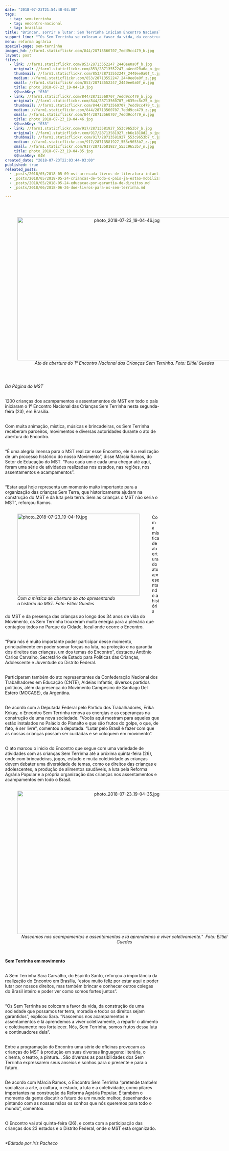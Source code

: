 ```yaml
---
date: "2018-07-23T21:54:40-03:00"
tags:
  - tag: sem-terrinha
  - tag: encontro-nacional
  - tag: brasília
title: "Brincar, sorrir e lutar: Sem Terrinha iniciam Encontro Nacional em Brasília"
support_line: "“Os Sem Terrinha se colocam a favor da vida, da construção de uma sociedade que possamos ter terra, moradia e todos os direitos sejam garantidos.”"
menu: reforma agrária
special-page: sem-terrinha
images_hd: //farm1.staticflickr.com/844/28713560707_7edd9cc479_b.jpg
layout: post
files:
  - link: //farm1.staticflickr.com/853/28713552247_2440ee0a0f_b.jpg
    original: //farm1.staticflickr.com/853/28713552247_a4eed20a6a_o.jpg
    thumbnail: //farm1.staticflickr.com/853/28713552247_2440ee0a0f_t.jpg
    medium: //farm1.staticflickr.com/853/28713552247_2440ee0a0f_z.jpg
    small: //farm1.staticflickr.com/853/28713552247_2440ee0a0f_n.jpg
    title: photo_2018-07-23_19-04-19.jpg
    $$hashKey: "030"
  - link: //farm1.staticflickr.com/844/28713560707_7edd9cc479_b.jpg
    original: //farm1.staticflickr.com/844/28713560707_e635ec8c25_o.jpg
    thumbnail: //farm1.staticflickr.com/844/28713560707_7edd9cc479_t.jpg
    medium: //farm1.staticflickr.com/844/28713560707_7edd9cc479_z.jpg
    small: //farm1.staticflickr.com/844/28713560707_7edd9cc479_n.jpg
    title: photo_2018-07-23_19-04-46.jpg
    $$hashKey: "033"
  - link: //farm1.staticflickr.com/917/28713581927_553c9653b7_b.jpg
    original: //farm1.staticflickr.com/917/28713581927_cb6e1818d2_o.jpg
    thumbnail: //farm1.staticflickr.com/917/28713581927_553c9653b7_t.jpg
    medium: //farm1.staticflickr.com/917/28713581927_553c9653b7_z.jpg
    small: //farm1.staticflickr.com/917/28713581927_553c9653b7_n.jpg
    title: photo_2018-07-23_19-04-35.jpg
    $$hashKey: 04W
created_date: "2018-07-23T22:03:44-03:00"
published: true
releated_posts:
  - _posts/2018/05/2018-05-09-mst-arrecada-livros-de-literatura-infantil-para-criancas-sem-terrinha.md
  - _posts/2018/05/2018-05-24-criancas-de-todo-o-pais-ja-estao-mobilizadas-para-o-i-encontro-nacional-das-criancas-sem-terrinha.md
  - _posts/2018/05/2018-05-24-educacao-por-garantia-de-direitos.md
  - _posts/2018/06/2018-06-26-doe-livros-para-os-sem-terrinha.md

---
```

<div>
<p>&nbsp;</p>

<div style="text-align:center">
<figure class="image" style="display:inline-block"><img alt="photo_2018-07-23_19-04-46.jpg" height="467" src="//farm1.staticflickr.com/844/28713560707_7edd9cc479_b.jpg" width="700" />
<figcaption><em>Ato de abertura do 1&deg; Encontro Nacional das Crian&ccedil;as Sem Terrinha. Foto: Elitiel Guedes</em></figcaption>
</figure>
</div>

<p>&nbsp;</p>

<p><em>Da P&aacute;gina do MST</em></p>

<p><br />
1200 crian&ccedil;as dos acampamentos e assentamentos do MST em todo o pa&iacute;s iniciaram o 1&ordm; Encontro Nacional das Crian&ccedil;as Sem Terrinha nesta segunda-feira (23), em Bras&iacute;lia.</p>

<p><br />
Com muita anima&ccedil;&atilde;o, m&iacute;stica, m&uacute;sicas e brincadeiras, os Sem Terrinha receberam parceiros, movimentos e diversas autoridades durante o ato de abertura do Encontro.&nbsp;</p>

<p><br />
&ldquo;&Eacute; uma alegria imensa para o MST realizar esse Encontro, ele &eacute; a realiza&ccedil;&atilde;o de um processo hist&oacute;rico do nosso Movimento&rdquo;, disse M&aacute;rcia Ramos, do Setor de Educa&ccedil;&atilde;o do MST. &ldquo;Para cada um e cada uma chegar at&eacute; aqui, foram uma s&eacute;rie de atividades realizadas nos estados, nas regi&otilde;es, nos assentamentos e acampamentos&rdquo;.</p>

<p><br />
&ldquo;Estar aqui hoje representa um momento muito importante para a organiza&ccedil;&atilde;o das crian&ccedil;as Sem Terra, que historicamente ajudam na constru&ccedil;&atilde;o do MST e da luta pela terra. Sem as crian&ccedil;as o MST n&atilde;o seria o MST&rdquo;, refor&ccedil;ou Ramos.</p>

<figure class="image" style="float:left"><img alt="photo_2018-07-23_19-04-19.jpg" height="267" src="//farm1.staticflickr.com/853/28713552247_2440ee0a0f_b.jpg" width="400" />
<figcaption><em>Com a m&iacute;stica de abertura do ato apresentando<br />
a hist&oacute;ria do MST.&nbsp;Foto: Elitiel Guedes</em></figcaption>
</figure>

<p><br />
Com a m&iacute;stica de abertura do ato apresentando a hist&oacute;ria do MST e da presen&ccedil;a das crian&ccedil;as ao longo dos 34 anos de vida do Movimento, os Sem Terrinha trouxeram muita energia para a plen&aacute;ria que contagiou todos no Parque da Cidade, local onde ocorre o Encontro.</p>

<p><br />
&ldquo;Para n&oacute;s &eacute; muito importante poder participar desse momento, principalmente em poder somar for&ccedil;as na luta, na prote&ccedil;&atilde;o e na garantia dos direitos das crian&ccedil;as, um dos temas do Encontro&rdquo;, destacou Ant&ocirc;nio Carlos Carvalho, Secret&aacute;rio de Estado para Pol&iacute;ticas das Crian&ccedil;as, Adolescente e Juventude do Distrito Federal.</p>

<p><br />
Participaram tamb&eacute;m do ato representantes da Confedera&ccedil;&atilde;o Nacional dos Trabalhadores em Educa&ccedil;&atilde;o (CNTE), Aldeias Infantis, diversos partidos pol&iacute;ticos, al&eacute;m da presen&ccedil;a do Movimento Campesino de Santiago Del Estero (MOCASE), da Argentina.</p>

<p><br />
De acordo com a Deputada Federal pelo Partido dos Trabalhadores, Erika Kokay, o Encontro Sem Terrinha renova as energias e as esperan&ccedil;as na constru&ccedil;&atilde;o de uma nova sociedade. &ldquo;Voc&ecirc;s aqui mostram para aqueles que est&atilde;o instalados no Pal&aacute;cio do Planalto e que s&atilde;o frutos do golpe, o que, de fato, &eacute; ser livre&rdquo;, comentou a deputada. &ldquo;Lutar pelo Brasil &eacute; fazer com que as nossas crian&ccedil;as possam ser cuidadas e se coloquem em movimento&rdquo;.</p>

<p><br />
O ato marcou o in&iacute;cio do Encontro que segue com uma variedade de atividades com as crian&ccedil;as Sem Terrinha at&eacute; a pr&oacute;xima quinta-feira (26), onde com brincadeiras, jogos, estudo e muita coletividade as crian&ccedil;as devem debater uma diversidade de temas, como os direitos das crian&ccedil;as e adolescentes, a produ&ccedil;&atilde;o de alimentos saud&aacute;veis, a luta pela Reforma Agr&aacute;ria Popular e a pr&oacute;pria organiza&ccedil;&atilde;o das crian&ccedil;as nos assentamentos e acampamentos em todo o Brasil.</p>

<div style="text-align:center">
<figure class="image" style="display:inline-block"><img alt="photo_2018-07-23_19-04-35.jpg" height="467" src="//farm1.staticflickr.com/917/28713581927_553c9653b7_b.jpg" width="700" />
<figcaption><em>Nascemos nos acampamentos e assentamentos e l&aacute; aprendemos a viver coletivamente.&quot;&nbsp; Foto: Elitiel Guedes</em></figcaption>
</figure>
</div>

<p><br />
<strong>Sem Terrinha em movimento</strong></p>

<p><br />
A Sem Terrinha Sara Carvalho, do Esp&iacute;rito Santo, refor&ccedil;ou a import&acirc;ncia da realiza&ccedil;&atilde;o do Encontro em Bras&iacute;lia, &ldquo;estou muito feliz por estar aqui e poder lutar por nossos direitos, mas tamb&eacute;m brincar e conhecer outros colegas do Brasil inteiro e poder ver como somos fortes juntos&rdquo;.</p>

<p><br />
&ldquo;Os Sem Terrinha se colocam a favor da vida, da constru&ccedil;&atilde;o de uma sociedade que possamos ter terra, moradia e todos os direitos sejam garantidos&rdquo;, explicou Sara. &ldquo;Nascemos nos acampamentos e assentamentos e l&aacute; aprendemos a viver coletivamente, a repartir o alimento e coletivamente nos fortalecer. N&oacute;s, Sem Terrinha, somos frutos dessa luta e continuadores dela&rdquo;.</p>

<p><br />
Entre a programa&ccedil;&atilde;o do Encontro uma s&eacute;rie de oficinas provocam as crian&ccedil;as do MST &agrave; produ&ccedil;&atilde;o em suas diversas linguagens: liter&aacute;ria, o cinema, o teatro, a pintura... S&atilde;o diversas as possibilidades dos Sem Terrinha expressarem seus anseios e sonhos para o presente e para o futuro.&nbsp;</p>

<p><br />
De acordo com M&aacute;rcia Ramos, o Encontro Sem Terrinha &ldquo;pretende tamb&eacute;m socializar a arte, a cultura, o estudo, a luta e a coletividade, como pilares importantes na constru&ccedil;&atilde;o da Reforma Agr&aacute;ria Popular. &Eacute; tamb&eacute;m o momento da gente discutir o futuro de um mundo melhor, desenhando e pintando com as nossas m&atilde;os os sonhos que n&oacute;s queremos para todo o mundo&rdquo;, comentou.</p>

<p><br />
O Encontro vai at&eacute; quinta-feira (26), e conta com a participa&ccedil;&atilde;o das crian&ccedil;as dos 23 estados e o Distrito Federal, onde o MST est&aacute; organizado.&nbsp;</p>

<p><br />
<em>*Editado por Iris Pacheco</em></p>
</div>
